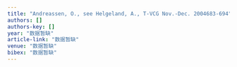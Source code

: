 ```yaml
---
title: "Andreassen, O., see Helgeland, A., T-VCG Nov.-Dec. 2004683-694"
authors: []
authors-key: []
year: "数据暂缺"
article-link: "数据暂缺"
venue: "数据暂缺"
bibex: "数据暂缺"
---
```

